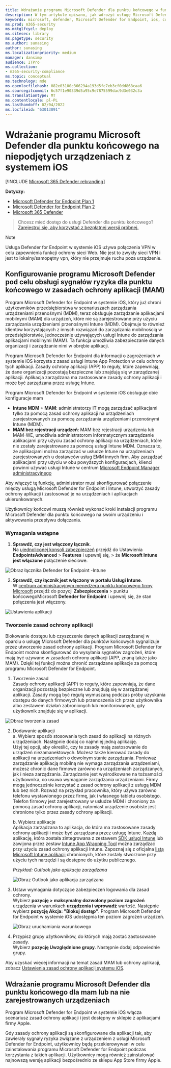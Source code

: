 ```yaml
---
title: Wdrażanie programu Microsoft Defender dla punktu końcowego w funkcjach systemu iOS
description: W tym artykule opisano, jak wdrożyć usługę Microsoft Defender for Endpoint na nie zarejestrowanych urządzeniach z systemem iOS.
keywords: microsoft, defender, Microsoft Defender for Endpoint, ios, configure, features, ios
ms.prod: m365-security
ms.mktglfcycl: deploy
ms.sitesec: library
ms.pagetype: security
ms.author: sunasing
author: sunasing
ms.localizationpriority: medium
manager: dansimp
audience: ITPro
ms.collection:
- m365-security-compliance
ms.topic: conceptual
ms.technology: mde
ms.openlocfilehash: 082e03100c366294a193d5fc7eb3cf0dd868caa6
ms.sourcegitcommit: 6c57f1e90339d5a95c9e7875599dac9d3e032c3a
ms.translationtype: MT
ms.contentlocale: pl-PL
ms.lasthandoff: 02/04/2022
ms.locfileid: "63013891"
---
```

# <a name="deploy-microsoft-defender-for-endpoint-on-unenrolled-ios-devices"></a>Wdrażanie programu Microsoft Defender dla punktu końcowego na niepodjętych urządzeniach z systemem iOS

[!INCLUDE [Microsoft 365 Defender rebranding](../../includes/microsoft-defender.md)]

**Dotyczy:**
- [Microsoft Defender for Endpoint Plan 1](https://go.microsoft.com/fwlink/p/?linkid=2154037)
- [Microsoft Defender for Endpoint Plan 2](https://go.microsoft.com/fwlink/p/?linkid=2154037)
- [Microsoft 365 Defender](https://go.microsoft.com/fwlink/?linkid=2118804)

> Chcesz mieć dostęp do usługi Defender dla punktu końcowego? [Zarejestruj się, aby korzystać z bezpłatnej wersji próbnej.](https://signup.microsoft.com/create-account/signup?products=7f379fee-c4f9-4278-b0a1-e4c8c2fcdf7e&ru=https://aka.ms/MDEp2OpenTrial?ocid=docs-wdatp-exposedapis-abovefoldlink)

> [!NOTE]
> Usługa Defender for Endpoint w systemie iOS używa połączenia VPN w celu zapewnienia funkcji ochrony sieci Web. Nie jest to zwykły sieci VPN i jest to lokalny/samopętny vpn, który nie przejmuje ruchu poza urządzenie.

## <a name="configure-microsoft-defender-for-endpoint-risk-signals-in-app-protection-policy-mam"></a>Konfigurowanie programu Microsoft Defender pod celu obsługi sygnałów ryzyka dla punktu końcowego w zasadach ochrony aplikacji (MAM)

Program Microsoft Defender for Endpoint w systemie iOS, który już chroni użytkowników przedsiębiorstwa w scenariuszach zarządzania urządzeniami przenośnymi (MDM), teraz obsługuje zarządzanie aplikacjami mobilnymi (MAM) dla urządzeń, które nie są zarejestrowane przy użyciu zarządzania urządzeniami przenośnymi Intune (MDM). Obejmuje to również klientów korzystających z innych rozwiązań do zarządzania mobilnością w przedsiębiorstwie, jednocześnie używających usługi Intune do zarządzania aplikacjami mobilnymi (MAM). Ta funkcja umożliwia zabezpieczanie danych organizacji i zarządzanie nimi w obrębie aplikacji.

Program Microsoft Defender for Endpoint dla informacji o zagrożeniach w systemie iOS korzysta z zasad usługi Intune App Protection w celu ochrony tych aplikacji. Zasady ochrony aplikacji (APP) to reguły, które zapewniają, że dane organizacji pozostają bezpieczne lub znajdują się w zarządzanej aplikacji. Aplikacja zarządzana ma zastosowane zasady ochrony aplikacji i może być zarządzana przez usługę Intune.  

Program Microsoft Defender for Endpoint w systemie iOS obsługuje obie konfiguracje mam
- **Intune MDM + MAM**: administratorzy IT mogą zarządzać aplikacjami tylko za pomocą zasad ochrony aplikacji na urządzeniach zarejestrowanych za pomocą zarządzania urządzeniami przenośnymi Intune (MDM).
- **MAM bez rejestracji urządzeń**: MAM bez rejestracji urządzenia lub MAM-WE, umożliwia administratorom informatycznym zarządzanie aplikacjami przy [](/mem/intune/app/app-protection-policy) użyciu zasad ochrony aplikacji na urządzeniach, które nie zostały zarejestrowane za pomocą usługi Intune MDM. Oznacza to, że aplikacjami można zarządzać w usłudze Intune na urządzeniach zarejestrowanych u dostawców usług EMM innych firm. Aby zarządzać aplikacjami przy użyciu w obu powyższych konfiguracjach, klienci powinni używać usługi Intune w centrum [Microsoft Endpoint Manager administracyjnego](https://go.microsoft.com/fwlink/?linkid=2109431)

Aby włączyć tę funkcję, administrator musi skonfigurować połączenie między usługą Microsoft Defender for Endpoint i Intune, utworzyć zasady ochrony aplikacji i zastosować je na urządzeniach i aplikacjach ukierunkowanych. 
 
Użytkownicy końcowi muszą również wykonać kroki instalacji programu Microsoft Defender dla punktu końcowego na swoim urządzeniu i aktywowania przepływu dołączania.

### <a name="pre-requisites"></a>Wymagania wstępne

1. **Sprawdź, czy jest włączony łącznik**. <br> Na [ujednoliconej konsoli zabezpieczeń](https://security.microsoft.com) przejdź do Ustawienia **EndpointsAdvanced** >  **Features** i upewnij się,  >  że **Microsoft Intune jest włączone** połączenie sieciowe.

  ![Obraz łącznika Defender for Endpoint -Intune](images/enable-intune-connection.png)
  
2. **Sprawdź, czy łącznik jest włączony w portalu Usługi Intune**. <br> W [centrum administracyjnym menedżera punktu końcowego firmy Microsoft](https://go.microsoft.com/fwlink/?linkid=2109431) przejdź do pozycji **Zabezpieczenia** >  punktu końcowegoMicrosoft **Defender for Endpoint** i upewnij się, że stan połączenia jest włączony.

  ![Ustawienia aplikacji](images/app-settings.png)

### <a name="create-an-app-protection-policy"></a>Tworzenie zasad ochrony aplikacji
 
Blokowanie dostępu lub czyszczenie danych aplikacji zarządzanej w oparciu o usługę Microsoft Defender dla punktów końcowych sygnalizuje przez utworzenie zasad ochrony aplikacji.
Program Microsoft Defender for Endpoint można skonfigurować do wysyłania sygnałów zagrożeń, które mają być używane w zasadach ochrony aplikacji (APP, znaną także jako MAM). Dzięki tej funkcji można chronić zarządzane aplikacje za pomocą programu Microsoft Defender for Endpoint.

1. Tworzenie zasad <br>
Zasady ochrony aplikacji (APP) to reguły, które zapewniają, że dane organizacji pozostają bezpieczne lub znajdują się w zarządzanej aplikacji. Zasady mogą być regułą wymuszaną podczas próby uzyskania dostępu do danych firmowych lub przenoszenia ich przez użytkownika albo zestawem działań zabronionych lub monitorowanych, gdy użytkownik znajduje się w aplikacji. 

![Obraz tworzenia zasad](images/create-policy.png)

2. Dodawanie aplikacji <br>
    a. Wybierz sposób stosowania tych zasad do aplikacji na różnych urządzeniach. Następnie dodaj co najmniej jedną aplikację. <br>
    Użyj tej opcji, aby określić, czy te zasady mają zastosowanie do urządzeń niezamanektowych. Możesz także kierować zasady do aplikacji na urządzeniach o dowolnym stanie zarządzania.
Ponieważ zarządzanie aplikacją mobilną nie wymaga zarządzania urządzeniami, możesz chronić dane firmowe zarówno na urządzeniach zarządzanych, jak i nieza zarządzania. Zarządzanie jest wyśrodkowane na tożsamości użytkownika, co usuwa wymaganie zarządzania urządzeniami. Firmy mogą jednocześnie korzystać z zasad ochrony aplikacji z usługą MDM lub bez nich. Rozważ na przykład pracownika, który używa zarówno telefonu wystawionego przez firmę, jak i własnego tabletu osobistego. Telefon firmowy jest zarejestrowany w usłudze MDM i chroniony za pomocą zasad ochrony aplikacji, natomiast urządzenie osobiste jest chronione tylko przez zasady ochrony aplikacji.

    b. Wybierz aplikacje<br>
    Aplikacja zarządzana to aplikacja, do która ma zastosowane zasady ochrony aplikacji i może być zarządzana przez usługę Intune. Każdą aplikację, która została zintegrowana z zestawem [SDK usługi Intune](/mem/intune/developer/app-sdk) lub zawijona przez zestaw [Intune App Wrapping Tool](/mem/intune/developer/apps-prepare-mobile-application-management) można zarządzać przy użyciu zasad ochrony aplikacji Intune. Zapoznaj się z oficjalna [listą Microsoft Intune aplikacji](/mem/intune/apps/apps-supported-intune-apps) chronionych, które zostały stworzone przy użyciu tych narzędzi i są dostępne do użytku publicznego.

    *Przykład: Outlook jako aplikacja zarządzana*

    ![Obraz Outlook jako aplikacja zarządzana](images/managed-app.png)

 3. Ustaw wymagania dotyczące zabezpieczeń logowania dla zasad ochrony. <br>
Wybierz **pozycję > maksymalny dozwolony poziom zagrożeń** urządzenia w warunkach **urządzenia i wprowadź** wartość. Następnie wybierz  **pozycję Akcja: "Blokuj dostęp"**. Program Microsoft Defender for Endpoint w systemie iOS udostępnia ten poziom zagrożeń urządzeń.

    ![Obraz uruchamiania warunkowego](images/conditional-launch.png)

4. Przypisz grupy użytkowników, do których mają zostać zastosowane zasady.<br>
  Wybierz **pozycję Uwzględnione grupy**. Następnie dodaj odpowiednie grupy. 


Aby uzyskać więcej informacji na temat zasad MAM lub ochrony aplikacji, zobacz [Ustawienia zasad ochrony aplikacji systemu iOS](/mem/intune/apps/app-protection-policy-settings-ios).

## <a name="deploy-microsoft-defender-for-endpoint-for-mam-or-on-unenrolled-devices"></a>Wdrażanie programu Microsoft Defender dla punktu końcowego dla mam lub na nie zarejestrowanych urządzeniach

Program Microsoft Defender for Endpoint w systemie iOS włącza scenariusz zasad ochrony aplikacji i jest dostępny w sklepie z aplikacjami firmy Apple.

Gdy zasady ochrony aplikacji są skonfigurowane dla aplikacji tak, aby zawierały sygnały ryzyka związane z urządzeniem z usługi Microsoft Defender for Endpoint, użytkownicy będą przekierowywani w celu zainstalowania programu Microsoft Defender for Endpoint podczas korzystania z takich aplikacji. Użytkownicy mogą również zainstalować najnowszą wersję aplikacji bezpośrednio ze sklepu App Store firmy Apple.
